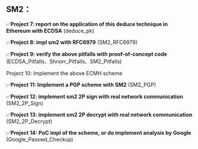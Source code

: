 ## SM2：

✅**Project 7: report on the application of this deduce technique in Ethereum with ECDSA** (deduce_pk)

✅**Project 8: impl sm2 with RFC6979** (SM2_RFC6979)

✅**Project 9: verify the above pitfalls with proof-of-concept code** (ECDSA_Pitfalls、Shnorr_Pitfalls、SM2_Pitfalls)

Project 10: Implement the above ECMH scheme

✅**Project 11: Implement a PGP scheme with SM2** (SM2_PGP)

✅**Project 12: implement sm2 2P sign with real network communication** (SM2_2P_Sign)

✅**Project 13: implement sm2 2P decrypt with real network communication** (SM2_2P_Decrypt)

✅**Project 14: PoC impl of the scheme, or do implement analysis by Google** (Google_Passwd_Checkup)
